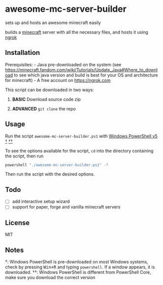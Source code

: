 # awesome-mc-server-builder

sets up and hosts an awesome minecraft easily

builds a [minecraft](https://minecraft.net) server with all the necessary files, and hosts it using [ngrok](https://ngrok.com)

## Installation

Prerequisites:
    - Java pre-downloaded on the system (see https://minecraft.fandom.com/wiki/Tutorials/Update_Java#Where_to_download to see which java version and build is best for your OS and architecture for minecraft)
    - A free account on https://ngrok.com

This script can be downloaded in two ways:

1. **BASIC**
    Download source code zip

2. **ADVANCED**
    `git clone` the repo

## Usage

Run the script `awesome-mc-server-builder.ps1` with [Windows PowerShell v5](https://docs.microsoft.com/en-us/powershell/scripting/windows-powershell/install/installing-windows-powershell?view=powershell-5.1) [†](#notes) [††](#notes)

To see the options available for the script, `cd` into the directory containing the script, then run

```powershell
powershell "./awesome-mc-server-builder.ps1" -?
```

Then run the script with the desired options.

## Todo

- [ ] add interactive setup wizard
- [ ] support for paper, forge and vanilla minecraft servers

## License

MIT

## Notes

†: Windows PowerShell is pre-downloaded on most Windows systems, check by pressing <kbd>Win+R</kbd> and typing `powershell`.
    If a window appears, it is downloaded.
††: Windows PowerShell is different from PowerShell Core, make sure you download the correct version
